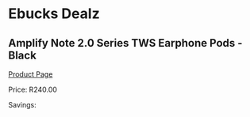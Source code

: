 
# Ebucks Dealz
## Amplify Note 2.0 Series TWS Earphone Pods - Black
[Product Page](https://www.ebucks.com/web/shop/productSelected.do?prodId=1206101174&catId=1205739018)

Price: R240.00

Savings: 


	
